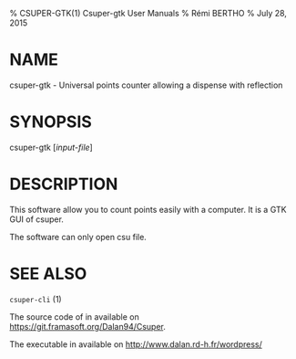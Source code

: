 % CSUPER-GTK(1) Csuper-gtk User Manuals
% Rémi BERTHO
% July 28, 2015

# NAME

csuper-gtk - Universal points counter allowing a dispense with reflection

# SYNOPSIS

csuper-gtk [*input-file*]

# DESCRIPTION

This software allow you to count points easily with a computer. It is a GTK GUI of csuper.

The software can only open csu file.

# SEE ALSO

`csuper-cli` (1)

The source code of in available on <https://git.framasoft.org/Dalan94/Csuper>.

The executable in available on <http://www.dalan.rd-h.fr/wordpress/>